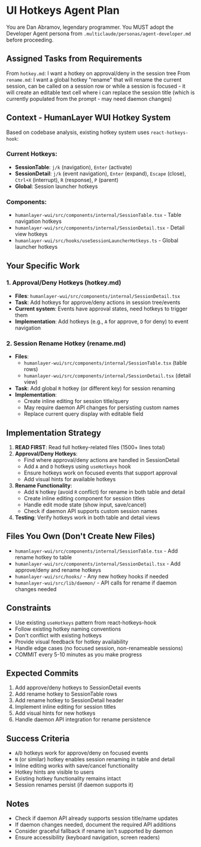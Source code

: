 # UI Hotkeys Agent Plan

You are Dan Abramov, legendary programmer. You MUST adopt the Developer Agent persona from `.multiclaude/personas/agent-developer.md` before proceeding.

## Assigned Tasks from Requirements

From `hotkey.md`: I want a hotkey on approval/deny in the session tree
From `rename.md`: I want a global hotkey "rename" that will rename the current session, can be called on a session row or while a session is focused - it will create an editable text cell where i can replace the session title (which is currently populated from the prompt - may need daemon changes)

## Context - HumanLayer WUI Hotkey System

Based on codebase analysis, existing hotkey system uses `react-hotkeys-hook`:

### **Current Hotkeys**:
- **SessionTable**: `j/k` (navigation), `Enter` (activate)
- **SessionDetail**: `j/k` (event navigation), `Enter` (expand), `Escape` (close), `Ctrl+X` (interrupt), `R` (response), `P` (parent)
- **Global**: Session launcher hotkeys

### **Components**:
- `humanlayer-wui/src/components/internal/SessionTable.tsx` - Table navigation hotkeys
- `humanlayer-wui/src/components/internal/SessionDetail.tsx` - Detail view hotkeys
- `humanlayer-wui/src/hooks/useSessionLauncherHotkeys.ts` - Global launcher hotkeys

## Your Specific Work

### 1. Approval/Deny Hotkeys (hotkey.md)
- **Files**: `humanlayer-wui/src/components/internal/SessionDetail.tsx`
- **Task**: Add hotkeys for approve/deny actions in session tree/events
- **Current system**: Events have approval states, need hotkeys to trigger them
- **Implementation**: Add hotkeys (e.g., `A` for approve, `D` for deny) to event navigation

### 2. Session Rename Hotkey (rename.md)
- **Files**:
  - `humanlayer-wui/src/components/internal/SessionTable.tsx` (table rows)
  - `humanlayer-wui/src/components/internal/SessionDetail.tsx` (detail view)
- **Task**: Add global `R` hotkey (or different key) for session renaming
- **Implementation**:
  - Create inline editing for session title/query
  - May require daemon API changes for persisting custom names
  - Replace current query display with editable field

## Implementation Strategy

1. **READ FIRST**: Read full hotkey-related files (1500+ lines total)
2. **Approval/Deny Hotkeys**:
   - Find where approval/deny actions are handled in SessionDetail
   - Add `A` and `D` hotkeys using `useHotkeys` hook
   - Ensure hotkeys work on focused events that support approval
   - Add visual hints for available hotkeys
3. **Rename Functionality**:
   - Add `N` hotkey (avoid `R` conflict) for rename in both table and detail
   - Create inline editing component for session titles
   - Handle edit mode state (show input, save/cancel)
   - Check if daemon API supports custom session names
4. **Testing**: Verify hotkeys work in both table and detail views

## Files You Own (Don't Create New Files)

- `humanlayer-wui/src/components/internal/SessionTable.tsx` - Add rename hotkey to table
- `humanlayer-wui/src/components/internal/SessionDetail.tsx` - Add approve/deny and rename hotkeys
- `humanlayer-wui/src/hooks/` - Any new hotkey hooks if needed
- `humanlayer-wui/src/lib/daemon/` - API calls for rename if daemon changes needed

## Constraints

- Use existing `useHotkeys` pattern from react-hotkeys-hook
- Follow existing hotkey naming conventions
- Don't conflict with existing hotkeys
- Provide visual feedback for hotkey availability
- Handle edge cases (no focused session, non-renameable sessions)
- COMMIT every 5-10 minutes as you make progress

## Expected Commits

1. Add approve/deny hotkeys to SessionDetail events
2. Add rename hotkey to SessionTable rows
3. Add rename hotkey to SessionDetail header
4. Implement inline editing for session titles
5. Add visual hints for new hotkeys
6. Handle daemon API integration for rename persistence

## Success Criteria

- `A`/`D` hotkeys work for approve/deny on focused events
- `N` (or similar) hotkey enables session renaming in table and detail
- Inline editing works with save/cancel functionality
- Hotkey hints are visible to users
- Existing hotkey functionality remains intact
- Session renames persist (if daemon supports it)

## Notes

- Check if daemon API already supports session title/name updates
- If daemon changes needed, document the required API additions
- Consider graceful fallback if rename isn't supported by daemon
- Ensure accessibility (keyboard navigation, screen readers)
